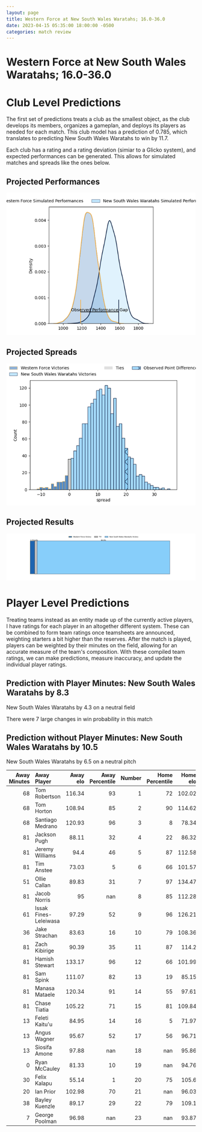 ```yaml
---  
layout: page  
title: Western Force at New South Wales Waratahs; 16.0-36.0  
date: 2023-04-15 05:35:00 18:00:00 -0500  
categories: match review  
---
```

# Western Force at New South Wales Waratahs; 16.0-36.0

# Club Level Predictions


The first set of predictions treats a club as the smallest object, as the club develops its members, organizes a gameplan, and deploys its players as needed for each match. This club model has a prediction of 0.785, which translates to predicting New South Wales Waratahs to win by 11.7.

Each club has a rating and a rating deviation (simiar to a Glicko system), and expected performances can be generated. This allows for simulated matches and spreads like the ones below.
## Projected Performances


![Projected Performances](plots/performances_2023-04-15-NewSouthWalesWaratahs-WesternForce.png)
## Projected Spreads


![Projected Spreads](plots/spreads_2023-04-15-NewSouthWalesWaratahs-WesternForce.png)
## Projected Results


![Projected Results](plots/resultbar_2023-04-15-NewSouthWalesWaratahs-WesternForce.png)
# Player Level Predictions


Treating teams instead as an entity made up of the currently active players, I have ratings for each player in an altogether different system. These can be combined to form team ratings once teamsheets are announced, weighting starters a bit higher than the reserves. After the match is played, players can be weighted by their minutes on the field, allowing for an accurate measure of the team's composition. With these compiled team ratings, we can make predictions, measure inaccuracy, and update the individual player ratings.
## Prediction with Player Minutes: New South Wales Waratahs by 8.3


New South Wales Waratahs by 4.3 on a neutral field

There were 7 large changes in win probability in this match
## Prediction without Player Minutes: New South Wales Waratahs by 10.5


New South Wales Waratahs by 6.5 on a neutral pitch



|   Away Minutes | Away Player           |   Away elo |   Away Percentile |   Number |   Home Percentile |   Home elo | Home Player          |   Home Minutes |
|---------------:|:----------------------|-----------:|------------------:|---------:|------------------:|-----------:|:---------------------|---------------:|
|             68 | Tom Robertson         |     116.34 |                93 |        1 |                72 |     102.02 | Tom Lambert          |             72 |
|             68 | Tom Horton            |     108.94 |                85 |        2 |                90 |     114.62 | Dave Porecki         |             29 |
|             68 | Santiago Medrano      |     120.93 |                96 |        3 |                 8 |      78.34 | Harry Johnson-Holmes |             61 |
|             81 | Jackson Pugh          |      88.11 |                32 |        4 |                22 |      86.32 | Jed Holloway         |             81 |
|             81 | Jeremy Williams       |      94.4  |                46 |        5 |                87 |     112.58 | Ned Hanigan          |             55 |
|             81 | Tim Anstee            |      73.03 |                 5 |        6 |                66 |     101.57 | Lachlan Swinton      |             72 |
|             51 | Ollie Callan          |      89.83 |                31 |        7 |                97 |     134.47 | Michael Hooper       |             81 |
|             81 | Jacob Norris          |      95    |               nan |        8 |                85 |     112.28 | Taleni Seu           |             81 |
|             61 | Issak Fines-Leleiwasa |      97.29 |                52 |        9 |                96 |     126.21 | Jake Gordon          |             68 |
|             36 | Jake Strachan         |      83.63 |                16 |       10 |                79 |     108.36 | Ben Donaldson        |             81 |
|             81 | Zach Kibirige         |      90.39 |                35 |       11 |                87 |     114.2  | Dylan Pietsch        |             68 |
|             81 | Hamish Stewart        |     133.17 |                96 |       12 |                66 |     101.99 | Lalakai Foketi       |             81 |
|             81 | Sam Spink             |     111.07 |                82 |       13 |                19 |      85.15 | Izaia Perese         |             81 |
|             81 | Manasa Mataele        |     120.34 |                91 |       14 |                55 |      97.61 | Mark Nawaqanitawase  |             81 |
|             81 | Chase Tiatia          |     105.22 |                71 |       15 |                81 |     109.84 | Max Jorgensen        |             77 |
|             13 | Feleti Kaitu'u        |      84.95 |                14 |       16 |                 5 |      71.97 | Mahe Vailanu         |             52 |
|             13 | Angus Wagner          |      95.67 |                52 |       17 |                56 |      96.71 | Tetera Faulkner      |             20 |
|             13 | Siosifa Amone         |      97.88 |               nan |       18 |               nan |      95.86 | Daniel Botha         |              9 |
|              0 | Ryan McCauley         |      81.33 |                10 |       19 |               nan |      94.76 | Zac Von Appen        |              9 |
|             30 | Felix Kalapu          |      55.14 |                 1 |       20 |                75 |     105.6  | Will Harris          |             26 |
|             20 | Ian Prior             |     102.98 |                70 |       21 |               nan |      96.03 | Teddy Wilson         |             13 |
|             38 | Bayley Kuenzle        |      89.17 |                29 |       22 |                79 |     109.1  | Joey Walton          |             13 |
|              7 | George Poolman        |      96.98 |               nan |       23 |               nan |      93.87 | Harry Wilson         |              4 |

